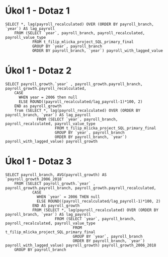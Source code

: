 # Úkol 1 - Dotaz 1

    SELECT *, lag(payroll_recalculated) OVER (ORDER BY payroll_branch, `year`) AS lag_payroll
        FROM (SELECT `year`, payroll_branch, payroll_recalculated, payroll_value_type
                FROM t_filip_mlicka_project_SQL_primary_final
                GROUP BY `year`, payroll_branch 
                ORDER BY payroll_branch, `year`) payroll_with_lagged_value
                
# Úkol 1 - Dotaz 2

    SELECT payroll_growth.`year` , payroll_growth.payroll_branch, payroll_growth.payroll_recalculated,
        CASE
          WHEN year = 2006 then null
          ELSE ROUND((payroll_recalculated/lag_payroll-1)*100, 2)
        END as payroll_growth
        from (SELECT *, lag(payroll_recalculated) OVER (ORDER BY payroll_branch, `year`) AS lag_payroll
                  FROM (SELECT `year`, payroll_branch, payroll_recalculated, payroll_value_type
                          FROM t_filip_mlicka_project_SQL_primary_final
                          GROUP BY `year`, payroll_branch 
                          ORDER BY payroll_branch, `year`) payroll_with_lagged_value) payroll_growth

# Úkol 1 - Dotaz 3

    SELECT payroll_branch, AVG(payroll_growth) AS `payroll_growth_2006_2018`
        FROM (SELECT payroll_growth.`year` , payroll_growth.payroll_branch, payroll_growth.payroll_recalculated,
                CASE
                  WHEN `year` = 2006 THEN null
                  ELSE ROUND((payroll_recalculated/lag_payroll-1)*100, 2)
                END AS payroll_growth
                FROM (SELECT *, lag(payroll_recalculated) OVER (ORDER BY payroll_branch, `year`) AS lag_payroll
                          FROM (SELECT `year`, payroll_branch, payroll_recalculated, payroll_value_type
                                  FROM t_filip_mlicka_project_SQL_primary_final
                                  GROUP BY `year`, payroll_branch 
                                  ORDER BY payroll_branch, `year`) payroll_with_lagged_value) payroll_growth) payroll_growth_2006_2018
        GROUP BY payroll_branch
